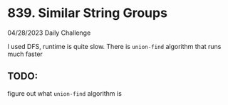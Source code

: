 # 839. Similar String Groups

04/28/2023 Daily Challenge

I used DFS, runtime is quite slow. There is `union-find` algorithm that runs much faster

## TODO:

figure out what `union-find` algorithm is
